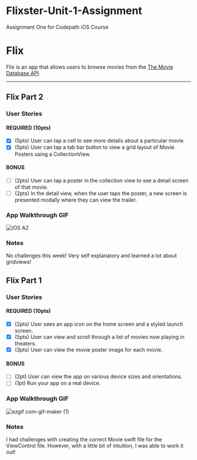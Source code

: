 # Flixster-Unit-1-Assignment
Assignment One for Codepath iOS Course

# Flix

Flix is an app that allows users to browse movies from the [The Movie Database API](http://docs.themoviedb.apiary.io/#).

---

## Flix Part 2

### User Stories

#### REQUIRED (10pts)
- [x] (5pts) User can tap a cell to see more details about a particular movie.
- [x] (5pts) User can tap a tab bar button to view a grid layout of Movie Posters using a CollectionView.

#### BONUS
- [ ] (2pts) User can tap a poster in the collection view to see a detail screen of that movie.
- [ ] (2pts) In the detail view, when the user taps the poster, a new screen is presented modally where they can view the trailer.

### App Walkthrough GIF

![iOS A2 ](https://user-images.githubusercontent.com/97569085/191176589-3b4d2c3b-f7f1-44ea-984a-271d649f3748.gif)

### Notes
No challenges this week! Very self explanatory and learned a lot about gridviews!

## Flix Part 1

### User Stories

#### REQUIRED (10pts)
- [x] (2pts) User sees an app icon on the home screen and a styled launch screen.
- [x] (5pts) User can view and scroll through a list of movies now playing in theaters.
- [x] (3pts) User can view the movie poster image for each movie.

#### BONUS
- [ ] (2pt) User can view the app on various device sizes and orientations.
- [ ] (1pt) Run your app on a real device.

### App Walkthrough GIF


![ezgif com-gif-maker (1)](https://user-images.githubusercontent.com/97569085/189836844-72fa87fe-a841-419c-8734-db9541e9ae9e.gif)

### Notes
I had challenges with creating the correct Movie swift file for the ViewControl file. However, with a little bit of intuition, I was able to work it out!

